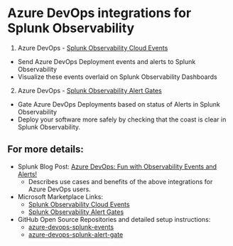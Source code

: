 # Azure DevOps integrations for Splunk Observability

1. Azure DevOps - [Splunk Observability Cloud Events](https://marketplace.visualstudio.com/items?itemName=jeremyh-splunk.splunk-events)
  - Send Azure DevOps Deployment events and alerts to Splunk Observability
  - Visualize these events overlaid on Splunk Observability Dashboards
2. Azure DevOps - [Splunk Observability Alert Gates](https://marketplace.visualstudio.com/items?itemName=jeremyh-splunk.splunk-alert)
  - Gate Azure DevOps Deployments based on status of Alerts in Splunk Observability
  - Deploy your software more safely by checking that the coast is clear in Splunk Observability.

 ## For more details:
- Splunk Blog Post: [Azure DevOps: Fun with Observability Events and Alerts!](https://www.splunk.com/en_us/blog/devops/azure-devops-fun-with-observability-events-and-alerts.html)
  - Describes use cases and benefits of the above integrations for Azure DevOps users.
- Microsoft Marketplace Links:
  - [Splunk Observability Cloud Events](https://marketplace.visualstudio.com/items?itemName=jeremyh-splunk.splunk-events)
  - [Splunk Observability Alert Gates](https://marketplace.visualstudio.com/items?itemName=jeremyh-splunk.splunk-alert)
- GitHub Open Source Repositories and detailed setup instructions:
  - [azure-devops-splunk-events](https://github.com/splunk/azure-devops-splunk-events)
  - [azure-devops-splunk-alert-gate](https://github.com/splunk/azure-devops-splunk-alert-gate)